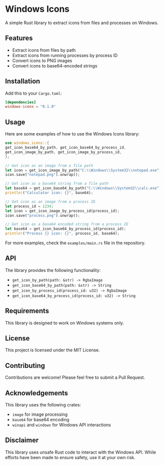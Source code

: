 # Windows Icons

A simple Rust library to extract icons from files and processes on Windows.

## Features

- Extract icons from files by path
- Extract icons from running processes by process ID
- Convert icons to PNG images
- Convert icons to base64-encoded strings

## Installation

Add this to your `Cargo.toml`:

```toml
[dependencies]
windows-icons = "0.1.0"
```

## Usage

Here are some examples of how to use the Windows Icons library:

```rust
use windows_icons::{
get_icon_base64_by_path, get_icon_base64_by_process_id,
get_icon_image_by_path, get_icon_image_by_process_id,
};

// Get icon as an image from a file path
let icon = get_icon_image_by_path("C:\\Windows\\System32\\notepad.exe");
icon.save("notepad.png").unwrap();

// Get icon as a base64 string from a file path
let base64 = get_icon_base64_by_path("C:\\Windows\\System32\\calc.exe");
println!("Calculator icon: {}", base64);

// Get icon as an image from a process ID
let process_id = 1234;
let icon = get_icon_image_by_process_id(process_id);
icon.save("process.png").unwrap();

// Get icon as a base64 encoded string from a process ID
let base64 = get_icon_base64_by_process_id(process_id);
println!("Process {} icon: {}", process_id, base64);
```

For more examples, check the `examples/main.rs` file in the repository.

## API

The library provides the following functionality:

- `get_icon_by_path(path: &str) -> RgbaImage`
- `get_icon_base64_by_path(path: &str) -> String`
- `get_icon_by_process_id(process_id: u32) -> RgbaImage`
- `get_icon_base64_by_process_id(process_id: u32) -> String`

## Requirements

This library is designed to work on Windows systems only.

## License

This project is licensed under the MIT License.

## Contributing

Contributions are welcome! Please feel free to submit a Pull Request.

## Acknowledgements

This library uses the following crates:

- `image` for image processing
- `base64` for base64 encoding
- `winapi` and `windows` for Windows API interactions

## Disclaimer

This library uses unsafe Rust code to interact with the Windows API. While efforts have been made to ensure safety, use it at your own risk.
